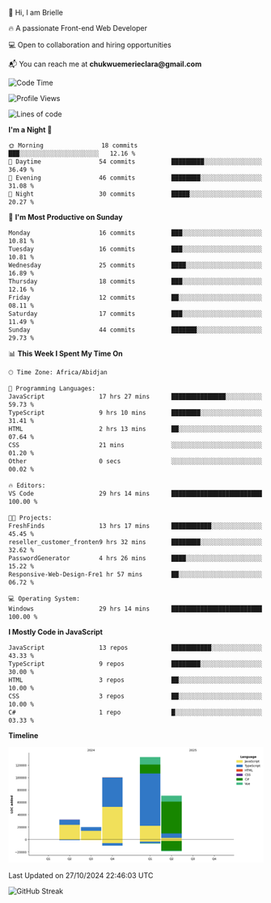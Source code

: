 <div align="left">
  <p>👋 Hi, I am Brielle</p>
  <p>🔥 A passionate Front-end Web Developer</p>
  <p>💻 Open to collaboration and hiring opportunities</p>
  <p>📬 You can reach me at <strong>chukwuemerieclara@gmail.com</strong></p>
</div>


 
 <!--START_SECTION:waka-->
![Code Time](http://img.shields.io/badge/Code%20Time-293%20hrs%207%20mins-blue)

![Profile Views](http://img.shields.io/badge/Profile%20Views-167-blue)

![Lines of code](https://img.shields.io/badge/From%20Hello%20World%20I%27ve%20Written-104.1%20thousand%20lines%20of%20code-blue)

**I'm a Night 🦉** 

```text
🌞 Morning                18 commits          ███░░░░░░░░░░░░░░░░░░░░░░   12.16 % 
🌆 Daytime                54 commits          █████████░░░░░░░░░░░░░░░░   36.49 % 
🌃 Evening                46 commits          ████████░░░░░░░░░░░░░░░░░   31.08 % 
🌙 Night                  30 commits          █████░░░░░░░░░░░░░░░░░░░░   20.27 % 
```
📅 **I'm Most Productive on Sunday** 

```text
Monday                   16 commits          ███░░░░░░░░░░░░░░░░░░░░░░   10.81 % 
Tuesday                  16 commits          ███░░░░░░░░░░░░░░░░░░░░░░   10.81 % 
Wednesday                25 commits          ████░░░░░░░░░░░░░░░░░░░░░   16.89 % 
Thursday                 18 commits          ███░░░░░░░░░░░░░░░░░░░░░░   12.16 % 
Friday                   12 commits          ██░░░░░░░░░░░░░░░░░░░░░░░   08.11 % 
Saturday                 17 commits          ███░░░░░░░░░░░░░░░░░░░░░░   11.49 % 
Sunday                   44 commits          ███████░░░░░░░░░░░░░░░░░░   29.73 % 
```


📊 **This Week I Spent My Time On** 

```text
🕑︎ Time Zone: Africa/Abidjan

💬 Programming Languages: 
JavaScript               17 hrs 27 mins      ███████████████░░░░░░░░░░   59.73 % 
TypeScript               9 hrs 10 mins       ████████░░░░░░░░░░░░░░░░░   31.41 % 
HTML                     2 hrs 13 mins       ██░░░░░░░░░░░░░░░░░░░░░░░   07.64 % 
CSS                      21 mins             ░░░░░░░░░░░░░░░░░░░░░░░░░   01.20 % 
Other                    0 secs              ░░░░░░░░░░░░░░░░░░░░░░░░░   00.02 % 

🔥 Editors: 
VS Code                  29 hrs 14 mins      █████████████████████████   100.00 % 

🐱‍💻 Projects: 
FreshFinds               13 hrs 17 mins      ███████████░░░░░░░░░░░░░░   45.45 % 
reseller_customer_fronten9 hrs 32 mins       ████████░░░░░░░░░░░░░░░░░   32.62 % 
PasswordGenerator        4 hrs 26 mins       ████░░░░░░░░░░░░░░░░░░░░░   15.22 % 
Responsive-Web-Design-Fre1 hr 57 mins        ██░░░░░░░░░░░░░░░░░░░░░░░   06.72 % 

💻 Operating System: 
Windows                  29 hrs 14 mins      █████████████████████████   100.00 % 
```

**I Mostly Code in JavaScript** 

```text
JavaScript               13 repos            ███████████░░░░░░░░░░░░░░   43.33 % 
TypeScript               9 repos             ████████░░░░░░░░░░░░░░░░░   30.00 % 
HTML                     3 repos             ██░░░░░░░░░░░░░░░░░░░░░░░   10.00 % 
CSS                      3 repos             ██░░░░░░░░░░░░░░░░░░░░░░░   10.00 % 
C#                       1 repo              █░░░░░░░░░░░░░░░░░░░░░░░░   03.33 % 
```



**Timeline**

![Lines of Code chart](https://raw.githubusercontent.com/Brielle28/Brielle28/main/assets/bar_graph.png)


 Last Updated on 27/10/2024 22:46:03 UTC
<!--END_SECTION:waka-->

![GitHub Streak](https://github-readme-streak-stats.herokuapp.com/?user=Brielle28)



